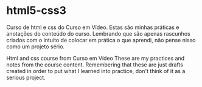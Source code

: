 # html5-css3
 Curso de html e css do Curso em Vídeo.
 Estas são minhas práticas e anotações do conteúdo do curso. Lembrando que são apenas rascunhos criados com o intuito de colocar em prática o que aprendi, não pense nisso como um projeto sério.

 Html and css course from Curso em Vídeo
 These are my practices and notes from the course content. Remembering that these are just drafts created in order to put what I learned into practice, don't think of it as a serious project.
